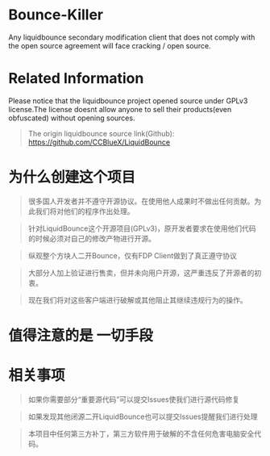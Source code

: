 ﻿# Bounce-Killer
 Any liquidbounce secondary modification client that does not comply with the open source agreement will face cracking / open source.
# Related Information
 Please notice that the liquidbounce project opened source under GPLv3 license.The license doesnt allow anyone to sell their products(even obfuscated) without opening sources.
>The origin liquidbounce source link(Github): https://github.com/CCBlueX/LiquidBounce
# 为什么创建这个项目 
>很多国人开发者并不遵守开源协议。在使用他人成果时不做出任何贡献。为此我们将对他们的程序作出处理。

>针对LiquidBounce这个开源项目(GPLv3)，原开发者要求在使用他们代码的时候必须对自己的修改产物进行开源。

>纵观整个方块人二开Bounce，仅有FDP Client做到了真正遵守协议

>大部分人加上验证进行售卖，但并未向用户开源，这严重违反了开源者的初衷。

>现在我们将对这些客户端进行破解或其他阻止其继续违规行为的操作。
# 值得注意的是 一切手段
# 相关事项
>如果你需要部分“重要源代码”可以提交Issues使我们进行源代码修复

>如果发现其他闭源二开LiquidBounce也可以提交Issues提醒我们进行处理

>本项目中任何第三方补丁，第三方软件用于破解的不含任何危害电脑安全代码。
